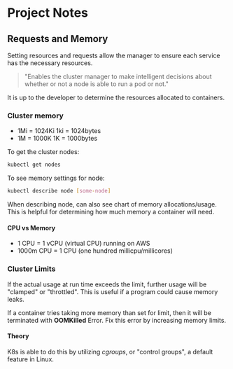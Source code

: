 # Project Notes

## Requests and Memory

Setting resources and requests allow the manager to ensure each service has
the necessary resources.

> "Enables the cluster manager to make intelligent decisions about whether or not a node is able to run a pod or not."

It is up to the developer to determine the resources allocated to containers.

### Cluster memory

- 1Mi = 1024Ki  1ki = 1024bytes
- 1M  = 1000K   1K  = 1000bytes

To get the cluster nodes:

```sh
kubectl get nodes
```

To see memory settings for node:

```sh
kubectl describe node [some-node]
```

When describing node, can also see chart of memory allocations/usage. This is helpful for determining how much memory a container will need.

#### CPU vs Memory

- 1 CPU = 1 vCPU (virtual CPU) running on AWS
- 1000m CPU = 1 CPU (one hundred millicpu/millicores)

### Cluster Limits

If the actual usage at run time exceeds the limit, further usage will be "clamped" or "throttled". This is useful if a program could cause memory leaks.

If a container tries taking more memory than set for limit, then it will be terminated with **OOMKilled** Error. Fix this error by increasing memory limits.

#### Theory

K8s is able to do this by utilizing *cgroups*, or "control groups", a default feature in Linux.
